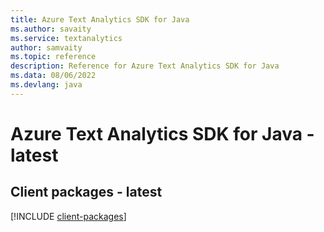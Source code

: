 ```yaml
---
title: Azure Text Analytics SDK for Java
ms.author: savaity
ms.service: textanalytics
author: samvaity
ms.topic: reference
description: Reference for Azure Text Analytics SDK for Java
ms.data: 08/06/2022
ms.devlang: java
---
```

# Azure Text Analytics SDK for Java - latest

## Client packages - latest
[!INCLUDE [client-packages](text-analytics-client-index.md)]